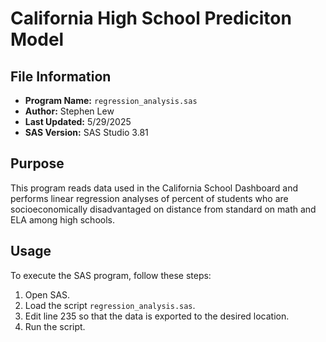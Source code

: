 # California High School Prediciton Model

## File Information
- **Program Name:** `regression_analysis.sas`
- **Author:** Stephen Lew
- **Last Updated:** 5/29/2025
- **SAS Version:** SAS Studio 3.81

## Purpose
This program reads data used in the California School Dashboard and performs linear regression analyses of percent of students who are socioeconomically disadvantaged on distance from standard on math and ELA among high schools.

## Usage
To execute the SAS program, follow these steps:
1. Open SAS.
2. Load the script `regression_analysis.sas`.
3. Edit line 235 so that the data is exported to the desired location.
4. Run the script.
